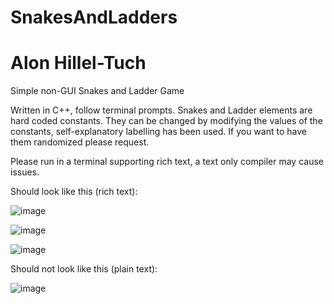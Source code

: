 # SnakesAndLadders
# Alon Hillel-Tuch
Simple non-GUI Snakes and Ladder Game

Written in C++, follow terminal prompts. Snakes and Ladder elements are hard coded constants. They can be changed by modifying the values of the constants, self-explanatory labelling has been used. If you want to have them randomized please request. 

Please run in a terminal supporting rich text, a text only compiler may cause issues. 

Should look like this (rich text):

![image](https://user-images.githubusercontent.com/1520612/113036380-395ab300-9162-11eb-99a4-d64db2ebfa36.png)

![image](https://user-images.githubusercontent.com/1520612/113037782-bf2b2e00-9163-11eb-9afa-28b835c0a0e9.png)

![image](https://user-images.githubusercontent.com/1520612/113036497-64450700-9162-11eb-9cc2-38816eb7179c.png)

Should not look like this (plain text):

![image](https://user-images.githubusercontent.com/1520612/113036546-76bf4080-9162-11eb-90b7-5961234a1415.png)
